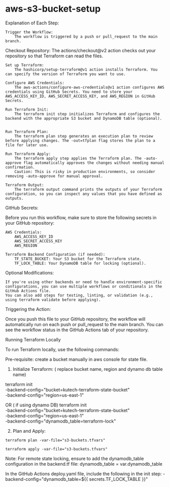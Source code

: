 # aws-s3-bucket-setup

Explanation of Each Step:

    Trigger the Workflow:
        The workflow is triggered by a push or pull_request to the main branch.

Checkout Repository:
        The actions/checkout@v2 action checks out your repository so that Terraform can read the files.

    Set up Terraform:
        The hashicorp/setup-terraform@v1 action installs Terraform. You can specify the version of Terraform you want to use.

    Configure AWS Credentials:
        The aws-actions/configure-aws-credentials@v1 action configures AWS credentials using GitHub Secrets. You need to store your AWS_ACCESS_KEY_ID, AWS_SECRET_ACCESS_KEY, and AWS_REGION in GitHub Secrets.

    Run Terraform Init:
        The terraform init step initializes Terraform and configures the backend with the appropriate S3 bucket and DynamoDB table (optional).


    Run Terraform Plan:
        The terraform plan step generates an execution plan to review before applying changes. The -out=tfplan flag stores the plan to a file for later use.

    Run Terraform Apply:
        The terraform apply step applies the Terraform plan. The -auto-approve flag automatically approves the changes without needing manual confirmation.
        Caution: This is risky in production environments, so consider removing -auto-approve for manual approval.

    Terraform Output:
        The terraform output command prints the outputs of your Terraform configuration, so you can inspect any values that you have defined as outputs.

GitHub Secrets:

Before you run this workflow, make sure to store the following secrets in your GitHub repository:

    AWS Credentials:
        AWS_ACCESS_KEY_ID
        AWS_SECRET_ACCESS_KEY
        AWS_REGION

    Terraform Backend Configuration (if needed):
        TF_STATE_BUCKET: Your S3 bucket for the Terraform state.
        TF_LOCK_TABLE: Your DynamoDB table for locking (optional).

Optional Modifications:

    If you're using other backends or need to handle environment-specific configurations, you can use multiple workflows or conditionals in the GitHub Actions file.
    You can also add steps for testing, linting, or validation (e.g., using terraform validate before applying).

Triggering the Action:

Once you push this file to your GitHub repository, the workflow will automatically run on each push or pull_request to the main branch. You can see the workflow status in the GitHub Actions tab of your repository.


Running Terraform Locally

To run Terraform locally, use the following commands:

Pre-requisite: create a bucket manually in aws console for state file.

1. Initialize Terraform: ( replace bucket name, region and dynamo db table name)

terraform init \
  -backend-config="bucket=kutech-terraform-state-bucket" \
  -backend-config="region=us-east-1" 

  OR ( if using dynamo DB)
  terraform init \
  -backend-config="bucket=kutech-terraform-state-bucket" \
  -backend-config="region=us-east-1" \
  -backend-config="dynamodb_table=terraform-lock"


  2. Plan and Apply:
   
    terraform plan -var-file="s3-buckets.tfvars"

    terraform apply -var-file="s3-buckets.tfvars"


   Note: For remote state locking, ensure to add the dynamodb_table configuration in the backend.tf file:
   dynamodb_table = var.dynamodb_table

   In the GitHub Actions deploy.yaml file, include the following in the init step:
   -backend-config="dynamodb_table=${{ secrets.TF_LOCK_TABLE }}"